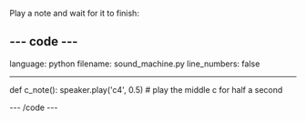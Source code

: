 Play a note and wait for it to finish:

--- code ---
---
language: python filename: sound_machine.py line_numbers: false

---
def c_note(): speaker.play('c4', 0.5) # play the middle c for half a second

--- /code ---
